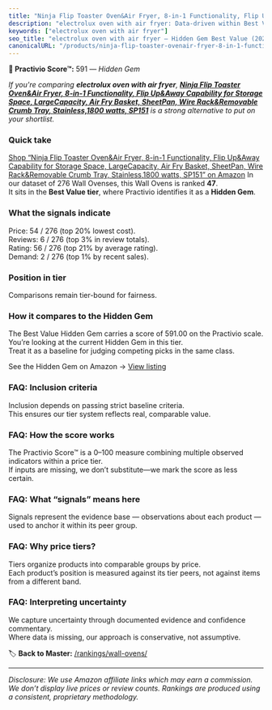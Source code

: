 ```yaml
---
title: "Ninja Flip Toaster Oven&Air Fryer, 8-in-1 Functionality, Flip Up&Away Capability for Storage Space, LargeCapacity, Air Fry Basket, SheetPan, Wire Rack&Removable Crumb Tray, Stainless,1800 watts, SP151"
description: "electrolux oven with air fryer: Data-driven within Best Value ranking using the Practivio Score™. Positioned by quality, value, demand, findability, momentum."
keywords: ["electrolux oven with air fryer"]
seo_title: "electrolux oven with air fryer — Hidden Gem Best Value (2025)"
canonicalURL: "/products/ninja-flip-toaster-ovenair-fryer-8-in-1-functionality-flip-upaway-capability-for-storage-space-largecapacity-air-fry-basket-sheetpan-wire-rackremovable-crumb-tray-stainless1800-watts-sp151-B0D1CXL52G/"
---
```


**💎 Practivio Score™:** 591 — _Hidden Gem_


*If you're comparing **electrolux oven with air fryer**, **[Ninja Flip Toaster Oven&Air Fryer, 8-in-1 Functionality, Flip Up&Away Capability for Storage Space, LargeCapacity, Air Fry Basket, SheetPan, Wire Rack&Removable Crumb Tray, Stainless,1800 watts, SP151](https://www.amazon.com/dp/B0D1CXL52G?tag=practivio-20)** is a strong alternative to put on your shortlist.*
### Quick take
[Shop “Ninja Flip Toaster Oven&Air Fryer, 8-in-1 Functionality, Flip Up&Away Capability for Storage Space, LargeCapacity, Air Fry Basket, SheetPan, Wire Rack&Removable Crumb Tray, Stainless,1800 watts, SP151” on Amazon](https://www.amazon.com/dp/B0D1CXL52G?tag=practivio-20)
In our dataset of 276 Wall Ovenses, this Wall Ovens is ranked **47**.  
It sits in the **Best Value tier**, where Practivio identifies it as a **Hidden Gem**.

### What the signals indicate
Price: 54 / 276 (top 20% lowest cost).  
Reviews: 6 / 276 (top 3% in review totals).  
Rating: 56 / 276 (top 21% by average rating).  
Demand: 2 / 276 (top 1% by recent sales).

### Position in tier
Comparisons remain tier-bound for fairness.

### How it compares to the Hidden Gem
The Best Value Hidden Gem carries a score of 591.00 on the Practivio scale.  
You’re looking at the current Hidden Gem in this tier.  
Treat it as a baseline for judging competing picks in the same class.  

See the Hidden Gem on Amazon → [View listing](https://www.amazon.com/dp/B0D1CXL52G?tag=practivio-20)

### FAQ: Inclusion criteria
Inclusion depends on passing strict baseline criteria.  
This ensures our tier system reflects real, comparable value.

### FAQ: How the score works
The Practivio Score™ is a 0–100 measure combining multiple observed indicators within a price tier.  
If inputs are missing, we don’t substitute—we mark the score as less certain.

### FAQ: What “signals” means here
Signals represent the evidence base — observations about each product — used to anchor it within its peer group.

### FAQ: Why price tiers?
Tiers organize products into comparable groups by price.  
Each product’s position is measured against its tier peers, not against items from a different band.

### FAQ: Interpreting uncertainty
We capture uncertainty through documented evidence and confidence commentary.  
Where data is missing, our approach is conservative, not assumptive.


🏷️ **Back to Master:** [/rankings/wall-ovens/](/rankings/wall-ovens/)

---
_Disclosure: We use Amazon affiliate links which may earn a commission. We don’t display live prices or review counts. Rankings are produced using a consistent, proprietary methodology._
